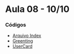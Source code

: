# Aula 08 - 10/10

### Códigos

- [Arquivo Index](codigos/index.html)
- [Greenting](codigos/Greenting.js)
- [UserCard](codigos/UserCard.js)
